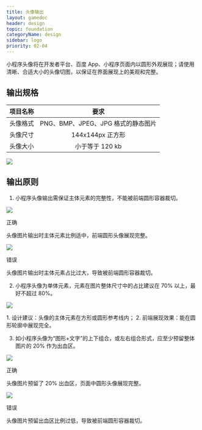 ```yaml
---
title: 头像输出
layout: gamedoc
header: design
topic: foundation
categoryName: design
sidebar: logo
priority: 02-04
---
```

小程序头像将在开发者平台、百度 App、小程序页面内以圆形外观展现；请使用清晰、合适大小的头像切图，以保证在界面展现上的美观和完整。

## 输出规格
|项目名称|要求|
|:--:|:--:|
|头像格式|PNG、BMP、JPEG、JPG 格式的静态图片|
|头像尺寸| 144x144px 正方形|
|头像大小| 小于等于 120 kb|

<div class="m-doc-custom-examples-correct">
		<img src="/img/game/design/foundation/logo/1.png">
</div>

## 输出原则

1. 小程序头像输出需保证主体元素的完整性，不能被前端圆形容器裁切。
<div class="m-doc-custom-examples">
	<div class="m-doc-custom-examples-correct">
		<img src="/img/game/design/foundation/logo/2-1.png">
		<p class="m-doc-custom-examples-title">正确</p><p class="m-doc-custom-examples-text">头像图片输出时主体元素比例适中，前端圆形头像展现完整。</p>
	</div>
	<div class="m-doc-custom-examples-error ">
		<img src="/img/game/design/foundation/logo/2-2.png">
		<p class="m-doc-custom-examples-title">错误</p><p class="m-doc-custom-examples-text">头像图片输出时主体元素占比过大，导致被前端圆形容器裁切。</p>
	</div>
</div>

2. 小程序头像为单体元素，元素在图片整体尺寸中的占比建议在 70% 以上，最好不超过 80%。

<div class="m-doc-custom-examples-correct">
		<img src="/img/game/design/foundation/logo/3.png"><p class="m-doc-custom-examples-text">1. 设计建议：头像的主体元素在方形或圆形参考线内；
		2. 前端展现效果：能在圆形轮廓中展现完全。</p>
	</div>

3. 如小程序头像为“图形+文字”的上下组合，或左右组合形式，应至少预留整体图片的 20% 作为出血区。

<div class="m-doc-custom-examples">
	<div class="m-doc-custom-examples-correct">
		<img src="/img/game/design/foundation/logo/4-1.png">
		<p class="m-doc-custom-examples-title">正确</p><p class="m-doc-custom-examples-text">头像图片预留了 20% 出血区，页面中圆形头像展现完整。</p>
	</div>
	<div class="m-doc-custom-examples-error ">
		<img src="/img/game/design/foundation/logo
/4-2.png">
		<p class="m-doc-custom-examples-title">错误</p><p class="m-doc-custom-examples-text">头像图片预留出血区比例过低，导致被前端圆形容器裁切。</p>
	</div>
</div>